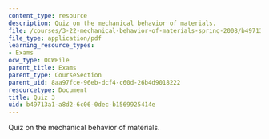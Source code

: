 ```yaml
---
content_type: resource
description: Quiz on the mechanical behavior of materials.
file: /courses/3-22-mechanical-behavior-of-materials-spring-2008/b49713a1a8d26c060decb1569925414e_quiz3.pdf
file_type: application/pdf
learning_resource_types:
- Exams
ocw_type: OCWFile
parent_title: Exams
parent_type: CourseSection
parent_uid: 8aa97fce-96eb-dcf4-c60d-26b4d9018222
resourcetype: Document
title: Quiz 3
uid: b49713a1-a8d2-6c06-0dec-b1569925414e
---
```

Quiz on the mechanical behavior of materials.

